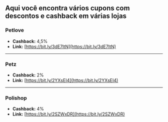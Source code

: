 ## Aqui você encontra vários cupons com descontos e cashback em várias lojas

### Petlove
- **Cashback:** 4,5%
- **Link:** [https://bit.ly/3dE7ItN](https://bit.ly/3dE7ItN)

---

### Petz
- **Cashback:** 2%
- **Link:** [https://bit.ly/2YXsEI4](https://bit.ly/2YXsEI4)

---

### Polishop
- **Cashback:** 4%
- **Link:** [https://bit.ly/2SZWxDR](https://bit.ly/2SZWxDR)
